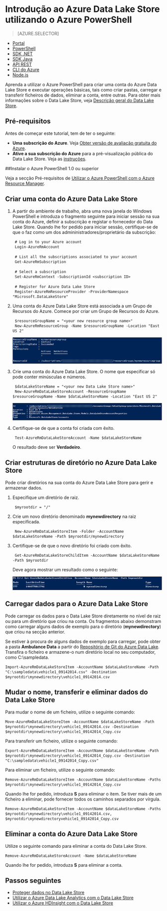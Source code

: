<properties
   pageTitle="Introdução ao Data Lake Store | Azure"
   description="Utilizar o Azure PowerShell para criar uma conta do Data Lake Store e executar operações básicas"
   services="data-lake-store"
   documentationCenter=""
   authors="nitinme"
   manager="paulettm"
   editor="cgronlun"/>

<tags
   ms.service="data-lake-store"
   ms.devlang="na"
   ms.topic="hero-article"
   ms.tgt_pltfrm="na"
   ms.workload="big-data"
   ms.date="07/07/2016"
   ms.author="nitinme"/>

# Introdução ao Azure Data Lake Store utilizando o Azure PowerShell

> [AZURE.SELECTOR]
- [Portal](data-lake-store-get-started-portal.md)
- [PowerShell](data-lake-store-get-started-powershell.md)
- [SDK .NET](data-lake-store-get-started-net-sdk.md)
- [SDK Java](data-lake-store-get-started-java-sdk.md)
- [API REST](data-lake-store-get-started-rest-api.md)
- [CLI do Azure](data-lake-store-get-started-cli.md)
- [Node.js](data-lake-store-manage-use-nodejs.md)

Aprenda a utilizar o Azure PowerShell para criar uma conta do Azure Data Lake Store e executar operações básicas, tais como criar pastas, carregar e transferir ficheiros de dados, eliminar a conta, entre outras. Para obter mais informações sobre o Data Lake Store, veja [Descrição geral do Data Lake Store](data-lake-store-overview.md).

## Pré-requisitos

Antes de começar este tutorial, tem de ter o seguinte:

- **Uma subscrição do Azure**. Veja [Obter versão de avaliação gratuita do Azure](https://azure.microsoft.com/pricing/free-trial/).
- **Ative a sua subscrição do Azure** para a pré-visualização pública do Data Lake Store. Veja as [instruções](data-lake-store-get-started-portal.md#signup).


##Instalar o Azure PowerShell 1.0 ou superior

Veja a secção Pré-requisitos de [Utilizar o Azure PowerShell com o Azure Resource Manager](../powershell-azure-resource-manager.md#prerequisites).

## Criar uma conta do Azure Data Lake Store

1. A partir do ambiente de trabalho, abra uma nova janela do Windows PowerShell e introduza o fragmento seguinte para iniciar sessão na sua conta do Azure, definir a subscrição e registar o fornecedor do Data Lake Store. Quando lhe for pedido para iniciar sessão, certifique-se de que o faz como um dos admininistradores/proprietário da subscrição:

        # Log in to your Azure account
        Login-AzureRmAccount

        # List all the subscriptions associated to your account
        Get-AzureRmSubscription

        # Select a subscription
        Set-AzureRmContext -SubscriptionId <subscription ID>

        # Register for Azure Data Lake Store
        Register-AzureRmResourceProvider -ProviderNamespace "Microsoft.DataLakeStore"


2. Uma conta do Azure Data Lake Store está associada a um Grupo de Recursos do Azure. Comece por criar um Grupo de Recursos do Azure.

        $resourceGroupName = "<your new resource group name>"
        New-AzureRmResourceGroup -Name $resourceGroupName -Location "East US 2"

    ![Criar um Grupo de Recursos do Azure](./media/data-lake-store-get-started-powershell/ADL.PS.CreateResourceGroup.png "Create an Azure Resource Group")

2. Crie uma conta do Azure Data Lake Store. O nome que especificar só pode conter minúsculas e números.

        $dataLakeStoreName = "<your new Data Lake Store name>"
        New-AzureRmDataLakeStoreAccount -ResourceGroupName $resourceGroupName -Name $dataLakeStoreName -Location "East US 2"

    ![Criar uma conta do Azure Data Lake Store](./media/data-lake-store-get-started-powershell/ADL.PS.CreateADLAcc.png "Create an Azure Data Lake Store account")

3. Certifique-se de que a conta foi criada com êxito.

        Test-AzureRmDataLakeStoreAccount -Name $dataLakeStoreName

    O resultado deve ser **Verdadeiro**.

## Criar estruturas de diretório no Azure Data Lake Store

Pode criar diretórios na sua conta do Azure Data Lake Store para gerir e armazenar dados.

1. Especifique um diretório de raiz.

        $myrootdir = "/"

2. Crie um novo diretório denominado **mynewdirectory** na raiz especificada.

        New-AzureRmDataLakeStoreItem -Folder -AccountName $dataLakeStoreName -Path $myrootdir/mynewdirectory

3. Certifique-se de que o novo diretório foi criado com êxito.

        Get-AzureRmDataLakeStoreChildItem -AccountName $dataLakeStoreName -Path $myrootdir

    Deve agora mostrar um resultado como o seguinte:

    ![Verificar Diretório](./media/data-lake-store-get-started-powershell/ADL.PS.Verify.Dir.Creation.png "Verify Directory")


## Carregar dados para o Azure Data Lake Store

Pode carregar os dados para o Data Lake Store diretamente no nível de raiz ou para um diretório que criou na conta. Os fragmentos abaixo demonstram como carregar alguns dados de exemplo para o diretório (**mynewdirectory**) que criou na secção anterior.

Se estiver à procura de alguns dados de exemplo para carregar, pode obter a pasta **Ambulance Data** a partir do [Repositório de Git do Azure Data Lake](https://github.com/MicrosoftBigData/usql/tree/master/Examples/Samples/Data/AmbulanceData). Transfira o ficheiro e armazene-o num diretório local no seu computador, como C:\sampledata\.

    Import-AzureRmDataLakeStoreItem -AccountName $dataLakeStoreName -Path "C:\sampledata\vehicle1_09142014.csv" -Destination $myrootdir\mynewdirectory\vehicle1_09142014.csv


## Mudar o nome, transferir e eliminar dados do Data Lake Store

Para mudar o nome de um ficheiro, utilize o seguinte comando:

    Move-AzureRmDataLakeStoreItem -AccountName $dataLakeStoreName -Path $myrootdir\mynewdirectory\vehicle1_09142014.csv -Destination $myrootdir\mynewdirectory\vehicle1_09142014_Copy.csv

Para transferir um ficheiro, utilize o seguinte comando:

    Export-AzureRmDataLakeStoreItem -AccountName $dataLakeStoreName -Path $myrootdir\mynewdirectory\vehicle1_09142014_Copy.csv -Destination "C:\sampledata\vehicle1_09142014_Copy.csv"

Para eliminar um ficheiro, utilize o seguinte comando:

    Remove-AzureRmDataLakeStoreItem -AccountName $dataLakeStoreName -Paths $myrootdir\mynewdirectory\vehicle1_09142014_Copy.csv

Quando lhe for pedido, introduza **S** para eliminar o item. Se tiver mais de um ficheiro a eliminar, pode fornecer todos os caminhos separados por vírgula.

    Remove-AzureRmDataLakeStoreItem -AccountName $dataLakeStoreName -Paths $myrootdir\mynewdirectory\vehicle1_09142014.csv, $myrootdir\mynewdirectoryvehicle1_09142014_Copy.csv

## Eliminar a conta do Azure Data Lake Store

Utilize o seguinte comando para eliminar a conta do Data Lake Store.

    Remove-AzureRmDataLakeStoreAccount -Name $dataLakeStoreName

Quando lhe for pedido, introduza **S** para eliminar a conta.


## Passos seguintes

- [Proteger dados no Data Lake Store](data-lake-store-secure-data.md)
- [Utilizar o Azure Data Lake Analytics com o Data Lake Store](../data-lake-analytics/data-lake-analytics-get-started-portal.md)
- [Utilizar o Azure HDInsight com o Data Lake Store](data-lake-store-hdinsight-hadoop-use-portal.md)



<!--HONumber=Aug16_HO1-->


